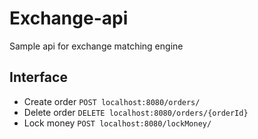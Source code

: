 # Exchange-api

Sample api for exchange matching engine

## Interface

* Create order ```POST localhost:8080/orders/```
* Delete order ```DELETE localhost:8080/orders/{orderId}```
* Lock money ```POST localhost:8080/lockMoney/```
